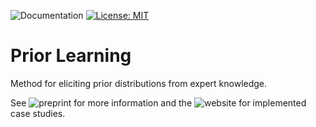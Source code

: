 ![Documentation](https://github.com/florence-bockting/example-project/actions/workflows/docs.yml/badge.svg)
[![License: MIT](https://img.shields.io/badge/License-MIT-red.svg)](https://opensource.org/licenses/MIT)

# Prior Learning
Method for eliciting prior distributions from expert knowledge.

See ![preprint](https://arxiv.org/abs/2308.11672) for more information and the ![website](https://florence-bockting.github.io/PriorLearning/) for implemented case studies.
